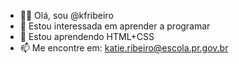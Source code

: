 - 👩‍🏫 Olá, sou @kfribeiro
- 👀 Estou interessada em aprender a programar
- 🌱 Estou aprendendo HTML+CSS
- 📫 Me encontre em: katie.ribeiro@escola.pr.gov.br
